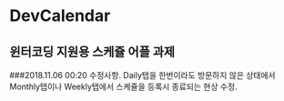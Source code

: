 # DevCalendar
## 윈터코딩 지원용 스케쥴 어플 과제

###2018.11.06 00:20 수정사항.
Daily탭을 한번이라도 방문하지 않은 상태에서
Monthly탭이나 Weekly탭에서 스케쥴을 등록시 종료되는 현상 수정.
